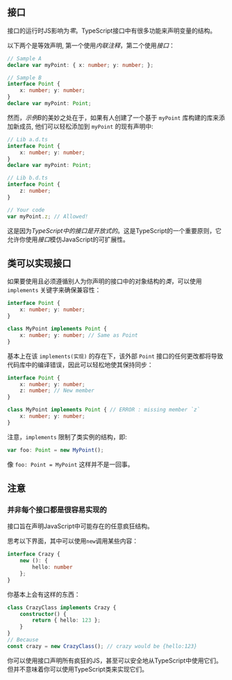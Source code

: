 ## 接口  

接口的运行时JS影响为*零*。TypeScript接口中有很多功能来声明变量的结构。  

以下两个是等效声明, 第一个使用*内联注释*，第二个使用*接口*：  

```ts
// Sample A
declare var myPoint: { x: number; y: number; };

// Sample B
interface Point {
    x: number; y: number;
}
declare var myPoint: Point;
```    

然而，*示例B*的美妙之处在于，如果有人创建了一个基于 `myPoint` 库构建的库来添加新成员, 他们可以轻松添加到 `myPoint` 的现有声明中:  

```ts
// Lib a.d.ts
interface Point {
    x: number; y: number;
}
declare var myPoint: Point;

// Lib b.d.ts
interface Point {
    z: number;
}

// Your code
var myPoint.z; // Allowed!
```  
  
这是因为*TypeScript中的接口是开放式的*。这是TypeScript的一个重要原则，它允许你使用*接口*模仿JavaScript的可扩展性。  
  
    
## 类可以实现接口  
  
如果要使用且必须遵循别人为你声明的接口中的对象结构的*类*，可以使用 `implements` 关键字来确保兼容性：  

```ts
interface Point {
    x: number; y: number;
}

class MyPoint implements Point {
    x: number; y: number; // Same as Point
}
```  

基本上在该 `implements(实现)` 的存在下，该外部 `Point` 接口的任何更改都将导致代码库中的编译错误，因此可以轻松地使其保持同步：  
  
```ts
interface Point {
    x: number; y: number;
    z: number; // New member
}

class MyPoint implements Point { // ERROR : missing member `z`
    x: number; y: number;
}
```  
  
注意，`implements` 限制了类实例的结构，即:  

```ts
var foo: Point = new MyPoint();
```  
  
像 `foo: Point = MyPoint` 这样并不是一回事。  

## 注意

### 并非每个接口都是很容易实现的  

接口旨在声明JavaScript中可能存在的任意疯狂结构。

思考以下界面，其中可以使用`new`调用某些内容：

```ts
interface Crazy {
    new (): {
        hello: number
    };
}
```

你基本上会有这样的东西：

```ts
class CrazyClass implements Crazy {
    constructor() {
        return { hello: 123 };
    }
}
// Because
const crazy = new CrazyClass(); // crazy would be {hello:123}
```

你可以使用接口声明所有疯狂的JS，甚至可以安全地从TypeScript中使用它们。但并不意味着你可以使用TypeScript类来实现它们。


